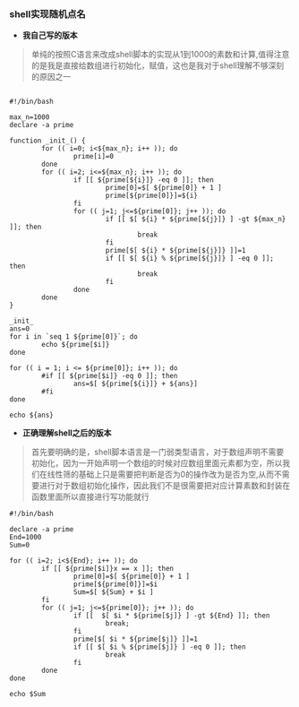 ### shell实现随机点名

- **我自己写的版本**

> 单纯的按照C语言来改成shell脚本的实现从1到1000的素数和计算,值得注意的是我是直接给数组进行初始化，赋值，这也是我对于shell理解不够深刻的原因之一

``` shell

#!/bin/bash

max_n=1000
declare -a prime

function _init_() {
        for (( i=0; i<${max_n}; i++ )); do
                prime[i]=0
        done
        for (( i=2; i<=${max_n}; i++ )); do
                if [[ ${prime[${i}]} -eq 0 ]]; then
                        prime[0]=$[ ${prime[0]} + 1 ]
                        prime[${prime[0]}]=${i}
                fi
                for (( j=1; j<=${prime[0]}; j++ )); do
                        if [[ $[ ${i} * ${prime[${j}]} ] -gt ${max_n} ]]; then
                                break
                        fi
                        prime[$[ ${i} * ${prime[${j}]} ]]=1
                        if [[ $[ ${i} % ${prime[${j}]} ] -eq 0 ]]; then
                                break
                        fi
                done
        done
}

_init_
ans=0
for i in `seq 1 ${prime[0]}`; do
        echo ${prime[$i]}
done

for (( i = 1; i <= ${prime[0]}; i++ )); do
        #if [[ ${prime[$i]} -eq 0 ]]; then
                ans=$[ ${prime[${i}]} + ${ans}]
        #fi
done

echo ${ans}

```



- **正确理解shell之后的版本**

> 首先要明确的是，shell脚本语言是一门弱类型语言，对于数组声明不需要初始化，因为一开始声明一个数组的时候对应数组里面元素都为空，所以我们在线性筛的基础上只是需要把判断是否为0的操作改为是否为空,从而不需要进行对于数组初始化操作，因此我们不是很需要把对应计算素数和封装在函数里面所以直接进行写功能就行

``` shell
#!/bin/bash

declare -a prime
End=1000
Sum=0

for (( i=2; i<${End}; i++ )); do
        if [[ ${prime[$i]}x == x ]]; then
                prime[0]=$[ ${prime[0]} + 1 ]
                prime[${prime[0]}]=$i
                Sum=$[ ${Sum} + $i ]
        fi
        for (( j=1; j<=${prime[0]}; j++ )); do
                if [[  $[ $i * ${prime[$j]} ] -gt ${End} ]]; then
                        break;
                fi
                prime[$[ $i * ${prime[$j]} ]]=1
                if [[ $[ $i % ${prime[$j]} ] -eq 0 ]]; then
                        break
                fi
        done
done

echo $Sum

```

